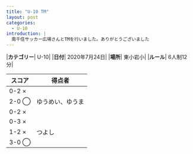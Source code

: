 ```yaml
---
title: "U-10 TM"
layout: post
categories:
  - U-10
introduction: |
  南千住サッカー広場さんとTMを行いました。ありがとうございました
---
```


|**カテゴリー**| U-10|
|**日付**| 2020年7月24日|
|**場所**| 東小岩小|
|**ルール**| 6人制12分|

|スコア|得点者|
|---|----|
|0-2 ×||
|2-0 ◯|ゆうめい、ゆうま|
|0-2 ×||
|0-3 ×||
|1-2 ×|つよし|
|3-0 ◯||なおと2、つよし|

